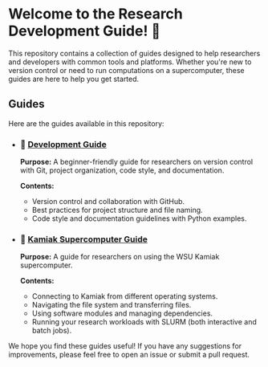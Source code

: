 # Welcome to the Research Development Guide! 👋

This repository contains a collection of guides designed to help researchers and developers with common tools and platforms. Whether you're new to version control or need to run computations on a supercomputer, these guides are here to help you get started.

## Guides

Here are the guides available in this repository:

*   ### 📄 [Development Guide](./Development_Guide.md)

    **Purpose:** A beginner-friendly guide for researchers on version control with Git, project organization, code style, and documentation.

    **Contents:**
    *   Version control and collaboration with GitHub.
    *   Best practices for project structure and file naming.
    *   Code style and documentation guidelines with Python examples.

*   ### 🚀 [Kamiak Supercomputer Guide](./Kamiak_Guide.md)

    **Purpose:** A guide for researchers on using the WSU Kamiak supercomputer.

    **Contents:**
    *   Connecting to Kamiak from different operating systems.
    *   Navigating the file system and transferring files.
    *   Using software modules and managing dependencies.
    *   Running your research workloads with SLURM (both interactive and batch jobs).

We hope you find these guides useful! If you have any suggestions for improvements, please feel free to open an issue or submit a pull request.

